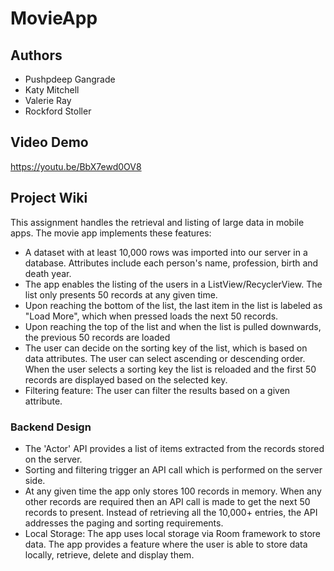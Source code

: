 # MovieApp

## Authors <a name="authors"></a>
- Pushpdeep Gangrade
- Katy Mitchell
- Valerie Ray
- Rockford Stoller

## Video Demo <a name="demo"></a>
https://youtu.be/BbX7ewd0OV8

## Project Wiki <a name="wiki"></a>

This assignment handles the retrieval and listing of large data in mobile apps.
The movie app implements these features:
- A dataset with at least 10,000 rows was imported into our server in a database. Attributes include
  each person's name, profession, birth and death year.
- The app enables the listing of the users in a ListView/RecyclerView. The list only presents
  50 records at any given time.
- Upon reaching the bottom of the list, the last item in the list is labeled as "Load More",
  which when pressed loads the next 50 records.
- Upon reaching the top of the list and when the list is pulled downwards, the previous 50 records
  are loaded
- The user can decide on the sorting key of the list, which is based on data attributes. The user can
  select ascending or descending order. When the user selects a sorting key the list is reloaded and
  the first 50 records are displayed based on the selected key.
- Filtering feature: The user can filter the results based on a given attribute.


### Backend Design
- The 'Actor' API provides a list of items extracted from the records stored on the server.
- Sorting and filtering trigger an API call which is performed on the server side.
- At any given time the app only stores 100 records in memory. When any other
  records are required then an API call is made to get the next 50 records to present.
  Instead of retrieving all the 10,000+ entries, the API addresses the paging and sorting requirements.
- Local Storage: The app uses local storage via Room framework to store data. The app provides
  a feature where the user is able to store data locally, retrieve, delete and display them.
